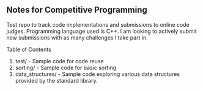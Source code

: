 ## Notes for Competitive Programming

Test repo to track code implementations and submissions to online code judges. 
Programming language used is C++. I am looking to actively submit new submissions with as many challenges I take part in.

Table of Contents
1. test/ - Sample code for code reuse
2. sorting/ - Sample code for basic sorting
3. data_structures/ - Sample code exploring various data structures provided by the standard library.
